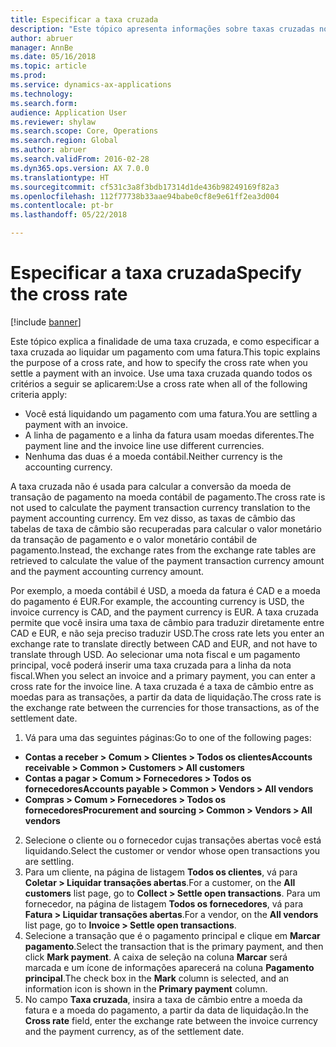 ```yaml
---
title: Especificar a taxa cruzada
description: "Este tópico apresenta informações sobre taxas cruzadas no Microsoft Dynamics 365 for Finance and Operations."
author: abruer
manager: AnnBe
ms.date: 05/16/2018
ms.topic: article
ms.prod: 
ms.service: dynamics-ax-applications
ms.technology: 
ms.search.form: 
audience: Application User
ms.reviewer: shylaw
ms.search.scope: Core, Operations
ms.search.region: Global
ms.author: abruer
ms.search.validFrom: 2016-02-28
ms.dyn365.ops.version: AX 7.0.0
ms.translationtype: HT
ms.sourcegitcommit: cf531c3a8f3bdb17314d1de436b98249169f82a3
ms.openlocfilehash: 112f77738b33aae94babe0cf8e9e61ff2ea3d004
ms.contentlocale: pt-br
ms.lasthandoff: 05/22/2018

---
```


# <a name="specify-the-cross-rate"></a><span data-ttu-id="3cdc9-103">Especificar a taxa cruzada</span><span class="sxs-lookup"><span data-stu-id="3cdc9-103">Specify the cross rate</span></span>

[!include [banner](../includes/banner.md)]

<span data-ttu-id="3cdc9-104">Este tópico explica a finalidade de uma taxa cruzada, e como especificar a taxa cruzada ao liquidar um pagamento com uma fatura.</span><span class="sxs-lookup"><span data-stu-id="3cdc9-104">This topic explains the purpose of a cross rate, and how to specify the cross rate when you settle a payment with an invoice.</span></span> <span data-ttu-id="3cdc9-105">Use uma taxa cruzada quando todos os critérios a seguir se aplicarem:</span><span class="sxs-lookup"><span data-stu-id="3cdc9-105">Use a cross rate when all of the following criteria apply:</span></span> 
-   <span data-ttu-id="3cdc9-106">Você está liquidando um pagamento com uma fatura.</span><span class="sxs-lookup"><span data-stu-id="3cdc9-106">You are settling a payment with an invoice.</span></span> 
-   <span data-ttu-id="3cdc9-107">A linha de pagamento e a linha da fatura usam moedas diferentes.</span><span class="sxs-lookup"><span data-stu-id="3cdc9-107">The payment line and the invoice line use different currencies.</span></span> 
-   <span data-ttu-id="3cdc9-108">Nenhuma das duas é a moeda contábil.</span><span class="sxs-lookup"><span data-stu-id="3cdc9-108">Neither currency is the accounting currency.</span></span> 

<span data-ttu-id="3cdc9-109">A taxa cruzada não é usada para calcular a conversão da moeda de transação de pagamento na moeda contábil de pagamento.</span><span class="sxs-lookup"><span data-stu-id="3cdc9-109">The cross rate is not used to calculate the payment transaction currency translation to the payment accounting currency.</span></span> <span data-ttu-id="3cdc9-110">Em vez disso, as taxas de câmbio das tabelas de taxa de câmbio são recuperadas para calcular o valor monetário da transação de pagamento e o valor monetário contábil de pagamento.</span><span class="sxs-lookup"><span data-stu-id="3cdc9-110">Instead, the exchange rates from the exchange rate tables are retrieved to calculate the value of the payment transaction currency amount and the payment accounting currency amount.</span></span> 

<span data-ttu-id="3cdc9-111">Por exemplo, a moeda contábil é USD, a moeda da fatura é CAD e a moeda do pagamento é EUR.</span><span class="sxs-lookup"><span data-stu-id="3cdc9-111">For example, the accounting currency is USD, the invoice currency is CAD, and the payment currency is EUR.</span></span> <span data-ttu-id="3cdc9-112">A taxa cruzada permite que você insira uma taxa de câmbio para traduzir diretamente entre CAD e EUR, e não seja preciso traduzir USD.</span><span class="sxs-lookup"><span data-stu-id="3cdc9-112">The cross rate lets you enter an exchange rate to translate directly between CAD and EUR, and not have to translate through USD.</span></span> <span data-ttu-id="3cdc9-113">Ao selecionar uma nota fiscal e um pagamento principal, você poderá inserir uma taxa cruzada para a linha da nota fiscal.</span><span class="sxs-lookup"><span data-stu-id="3cdc9-113">When you select an invoice and a primary payment, you can enter a cross rate for the invoice line.</span></span> <span data-ttu-id="3cdc9-114">A taxa cruzada é a taxa de câmbio entre as moedas para as transações, a partir da data de liquidação.</span><span class="sxs-lookup"><span data-stu-id="3cdc9-114">The cross rate is the exchange rate between the currencies for those transactions, as of the settlement date.</span></span>

1.  <span data-ttu-id="3cdc9-115">Vá para uma das seguintes páginas:</span><span class="sxs-lookup"><span data-stu-id="3cdc9-115">Go to one of the following pages:</span></span>
- <span data-ttu-id="3cdc9-116">**Contas a receber > Comum > Clientes > Todos os clientes**</span><span class="sxs-lookup"><span data-stu-id="3cdc9-116">**Accounts receivable > Common > Customers > All customers**</span></span> 
- <span data-ttu-id="3cdc9-117">**Contas a pagar > Comum > Fornecedores > Todos os fornecedores**</span><span class="sxs-lookup"><span data-stu-id="3cdc9-117">**Accounts payable > Common > Vendors > All vendors**</span></span> 
- <span data-ttu-id="3cdc9-118">**Compras > Comum > Fornecedores > Todos os fornecedores**</span><span class="sxs-lookup"><span data-stu-id="3cdc9-118">**Procurement and sourcing > Common > Vendors > All vendors**</span></span>
2.  <span data-ttu-id="3cdc9-119">Selecione o cliente ou o fornecedor cujas transações abertas você está liquidando.</span><span class="sxs-lookup"><span data-stu-id="3cdc9-119">Select the customer or vendor whose open transactions you are settling.</span></span> 
3.  <span data-ttu-id="3cdc9-120">Para um cliente, na página de listagem **Todos os clientes**, vá para **Coletar > Liquidar transações abertas**.</span><span class="sxs-lookup"><span data-stu-id="3cdc9-120">For a customer, on the **All customers** list page, go to **Collect > Settle open transactions**.</span></span> <span data-ttu-id="3cdc9-121">Para um fornecedor, na página de listagem **Todos os fornecedores**, vá para **Fatura > Liquidar transações abertas**.</span><span class="sxs-lookup"><span data-stu-id="3cdc9-121">For a vendor, on the **All vendors** list page, go to **Invoice > Settle open transactions**.</span></span> 
4.  <span data-ttu-id="3cdc9-122">Selecione a transação que é o pagamento principal e clique em **Marcar pagamento**.</span><span class="sxs-lookup"><span data-stu-id="3cdc9-122">Select the transaction that is the primary payment, and then click **Mark payment**.</span></span> <span data-ttu-id="3cdc9-123">A caixa de seleção na coluna **Marcar** será marcada e um ícone de informações aparecerá na coluna **Pagamento principal**.</span><span class="sxs-lookup"><span data-stu-id="3cdc9-123">The check box in the **Mark** column is selected, and an information icon is shown in the **Primary payment** column.</span></span> 
5.  <span data-ttu-id="3cdc9-124">No campo **Taxa cruzada**, insira a taxa de câmbio entre a moeda da fatura e a moeda do pagamento, a partir da data de liquidação.</span><span class="sxs-lookup"><span data-stu-id="3cdc9-124">In the **Cross rate** field, enter the exchange rate between the invoice currency and the payment currency, as of the settlement date.</span></span> 

